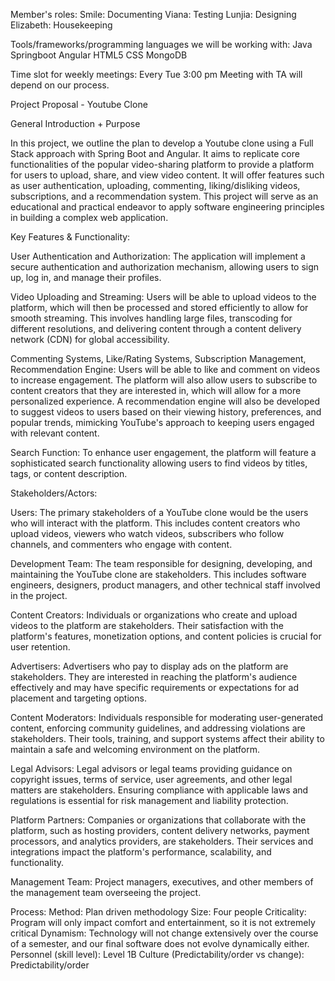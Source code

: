 Member's roles:
Smile: Documenting
Viana: Testing
Lunjia: Designing
Elizabeth: Housekeeping

Tools/frameworks/programming languages we will be working with:
Java
Springboot
Angular
HTML5
CSS
MongoDB

Time slot for weekly meetings:
Every Tue 3:00 pm
Meeting with TA will depend on our process.





















Project Proposal - Youtube Clone


General Introduction + Purpose


In this project, we outline the plan to develop a Youtube clone using a Full Stack approach with Spring Boot and Angular. It aims to replicate core functionalities of the popular video-sharing platform to provide a platform for users to upload, share, and view video content. It will offer features such as user authentication, uploading, commenting, liking/disliking videos, subscriptions, and a recommendation system. This project will serve as an educational and practical endeavor to apply software engineering principles in building a complex web application.




Key Features & Functionality:


User Authentication and Authorization: The application will implement a secure authentication and authorization mechanism, allowing users to sign up, log in, and manage their profiles. 


Video Uploading and Streaming: Users will be able to upload videos to the platform, which will then be processed and stored efficiently to allow for smooth streaming. This involves handling large files, transcoding for different resolutions, and delivering content through a content delivery network (CDN) for global accessibility. 


Commenting Systems, Like/Rating Systems, Subscription Management, Recommendation Engine: Users will be able to like and comment on videos to increase engagement. The platform will also allow users to subscribe to content creators that they are interested in, which will allow for a more personalized experience. A recommendation engine will also be developed to suggest videos to users based on their viewing history, preferences, and popular trends, mimicking YouTube's approach to keeping users engaged with relevant content.


Search Function: To enhance user engagement, the platform will feature a sophisticated search functionality allowing users to find videos by titles, tags, or content description. 


Stakeholders/Actors:

Users: The primary stakeholders of a YouTube clone would be the users who will interact with the platform. This includes content creators who upload videos, viewers who watch videos, subscribers who follow channels, and commenters who engage with content.

Development Team: The team responsible for designing, developing, and maintaining the YouTube clone are stakeholders. This includes software engineers, designers, product managers, and other technical staff involved in the project.

Content Creators: Individuals or organizations who create and upload videos to the platform are stakeholders. Their satisfaction with the platform's features, monetization options, and content policies is crucial for user retention.

Advertisers: Advertisers who pay to display ads on the platform are stakeholders. They are interested in reaching the platform's audience effectively and may have specific requirements or expectations for ad placement and targeting options.

Content Moderators: Individuals responsible for moderating user-generated content, enforcing community guidelines, and addressing violations are stakeholders. Their tools, training, and support systems affect their ability to maintain a safe and welcoming environment on the platform.

Legal Advisors: Legal advisors or legal teams providing guidance on copyright issues, terms of service, user agreements, and other legal matters are stakeholders. Ensuring compliance with applicable laws and regulations is essential for risk management and liability protection.

Platform Partners: Companies or organizations that collaborate with the platform, such as hosting providers, content delivery networks, payment processors, and analytics providers, are stakeholders. Their services and integrations impact the platform's performance, scalability, and functionality.

Management Team: Project managers, executives, and other members of the management team overseeing the project. 


Process:
Method: Plan driven methodology
Size: Four people
Criticality: Program will only impact comfort and entertainment, so it is not extremely critical
Dynamism: Technology will not change extensively over the course of a semester, and our final software does not evolve dynamically either.
Personnel (skill level): Level 1B
Culture (Predictability/order vs change): Predictability/order
